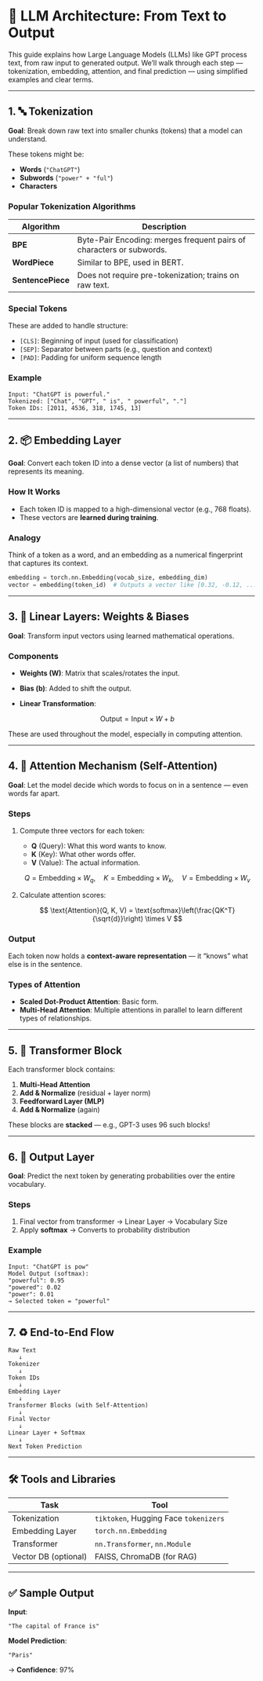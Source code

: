 # 🧠 LLM Architecture: From Text to Output

This guide explains how Large Language Models (LLMs) like GPT process text, from raw input to generated output. We’ll walk through each step — tokenization, embedding, attention, and final prediction — using simplified examples and clear terms.

---

## 1. 🔤 Tokenization

**Goal**: Break down raw text into smaller chunks (tokens) that a model can understand.

These tokens might be:

* **Words** (`"ChatGPT"`)
* **Subwords** (`"power" + "ful"`)
* **Characters**

### Popular Tokenization Algorithms

| Algorithm         | Description                                                          |
| ----------------- | -------------------------------------------------------------------- |
| **BPE**           | Byte-Pair Encoding: merges frequent pairs of characters or subwords. |
| **WordPiece**     | Similar to BPE, used in BERT.                                        |
| **SentencePiece** | Does not require pre-tokenization; trains on raw text.               |

### Special Tokens

These are added to handle structure:

* `[CLS]`: Beginning of input (used for classification)
* `[SEP]`: Separator between parts (e.g., question and context)
* `[PAD]`: Padding for uniform sequence length

### Example

```text
Input: "ChatGPT is powerful."
Tokenized: ["Chat", "GPT", " is", " powerful", "."]
Token IDs: [2011, 4536, 318, 1745, 13]
```

---

## 2. 📦 Embedding Layer

**Goal**: Convert each token ID into a dense vector (a list of numbers) that represents its meaning.

### How It Works

* Each token ID is mapped to a high-dimensional vector (e.g., 768 floats).
* These vectors are **learned during training**.

### Analogy

Think of a token as a word, and an embedding as a numerical fingerprint that captures its context.

```python
embedding = torch.nn.Embedding(vocab_size, embedding_dim)
vector = embedding(token_id)  # Outputs a vector like [0.32, -0.12, ..., 0.99]
```

---

## 3. 🔀 Linear Layers: Weights & Biases

**Goal**: Transform input vectors using learned mathematical operations.

### Components

* **Weights (W)**: Matrix that scales/rotates the input.
* **Bias (b)**: Added to shift the output.
* **Linear Transformation**:

  $$
  \text{Output} = \text{Input} \times W + b
  $$

These are used throughout the model, especially in computing attention.

---

## 4. 🎯 Attention Mechanism (Self-Attention)

**Goal**: Let the model decide which words to focus on in a sentence — even words far apart.

### Steps

1. Compute three vectors for each token:

   * **Q** (Query): What this word wants to know.
   * **K** (Key): What other words offer.
   * **V** (Value): The actual information.

   $$
   Q = \text{Embedding} \times W_q,\quad K = \text{Embedding} \times W_k,\quad V = \text{Embedding} \times W_v
   $$

2. Calculate attention scores:

   $$
   \text{Attention}(Q, K, V) = \text{softmax}\left(\frac{QK^T}{\sqrt{d}}\right) \times V
   $$

### Output

Each token now holds a **context-aware representation** — it “knows” what else is in the sentence.

### Types of Attention

* **Scaled Dot-Product Attention**: Basic form.
* **Multi-Head Attention**: Multiple attentions in parallel to learn different types of relationships.

---

## 5. 🔄 Transformer Block

Each transformer block contains:

1. **Multi-Head Attention**
2. **Add & Normalize** (residual + layer norm)
3. **Feedforward Layer (MLP)**
4. **Add & Normalize** (again)

These blocks are **stacked** — e.g., GPT-3 uses 96 such blocks!

---

## 6. 🧼 Output Layer

**Goal**: Predict the next token by generating probabilities over the entire vocabulary.

### Steps

1. Final vector from transformer → Linear Layer → Vocabulary Size
2. Apply **softmax** → Converts to probability distribution

### Example

```text
Input: "ChatGPT is pow"
Model Output (softmax):
"powerful": 0.95  
"powered": 0.02  
"power": 0.01  
→ Selected token = "powerful"
```

---

## 7. ♻️ End-to-End Flow

```text
Raw Text
   ↓
Tokenizer
   ↓
Token IDs
   ↓
Embedding Layer
   ↓
Transformer Blocks (with Self-Attention)
   ↓
Final Vector
   ↓
Linear Layer + Softmax
   ↓
Next Token Prediction
```

---

## 🛠️ Tools and Libraries

| Task                 | Tool                                  |
| -------------------- | ------------------------------------- |
| Tokenization         | `tiktoken`, Hugging Face `tokenizers` |
| Embedding Layer      | `torch.nn.Embedding`                  |
| Transformer          | `nn.Transformer`, `nn.Module`         |
| Vector DB (optional) | FAISS, ChromaDB (for RAG)             |

---

## ✅ Sample Output

**Input**:

```text
"The capital of France is"
```

**Model Prediction**:

```text
"Paris"
```

→ **Confidence**: 97%


